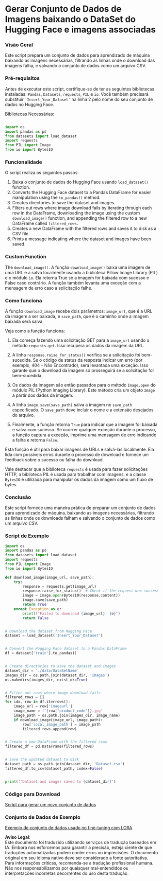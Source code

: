 # Gerar Conjunto de Dados de Imagens baixando o DataSet do Hugging Face e imagens associadas

### Visão Geral

Este script prepara um conjunto de dados para aprendizado de máquina baixando as imagens necessárias, filtrando as linhas onde o download das imagens falha, e salvando o conjunto de dados como um arquivo CSV.

### Pré-requisitos

Antes de executar este script, certifique-se de ter as seguintes bibliotecas instaladas: `Pandas`, `Datasets`, `requests`, `PIL` e `io`. Você também precisará substituir `'Insert_Your_Dataset'` na linha 2 pelo nome do seu conjunto de dados no Hugging Face.

Bibliotecas Necessárias:

```python

import os
import pandas as pd
from datasets import load_dataset
import requests
from PIL import Image
from io import BytesIO
```

### Funcionalidade

O script realiza os seguintes passos:

1. Baixa o conjunto de dados do Hugging Face usando `load_dataset()` function.
2. Converts the Hugging Face dataset to a Pandas DataFrame for easier manipulation using the `to_pandas()` method.
3. Creates directories to save the dataset and images.
4. Filters out rows where image download fails by iterating through each row in the DataFrame, downloading the image using the custom `download_image()` function, and appending the filtered row to a new DataFrame called `filtered_rows`.
5. Creates a new DataFrame with the filtered rows and saves it to disk as a CSV file.
6. Prints a message indicating where the dataset and images have been saved.

### Custom Function

The `download_image()`. A função `download_image()` baixa uma imagem de uma URL e a salva localmente usando a biblioteca Pillow Image Library (PIL) e o módulo `io`. Ela retorna True se a imagem for baixada com sucesso e False caso contrário. A função também levanta uma exceção com a mensagem de erro caso a solicitação falhe.

### Como funciona

A função `download_image` recebe dois parâmetros: `image_url`, que é a URL da imagem a ser baixada, e `save_path`, que é o caminho onde a imagem baixada será salva.

Veja como a função funciona:

1. Ela começa fazendo uma solicitação GET para a `image_url` usando o método `requests.get`. Isso recupera os dados da imagem da URL.

2. A linha `response.raise_for_status()` verifica se a solicitação foi bem-sucedida. Se o código de status da resposta indicar um erro (por exemplo, 404 - Não Encontrado), será levantada uma exceção. Isso garante que o download da imagem só prosseguirá se a solicitação for bem-sucedida.

3. Os dados da imagem são então passados para o método `Image.open` do módulo PIL (Python Imaging Library). Este método cria um objeto `Image` a partir dos dados da imagem.

4. A linha `image.save(save_path)` salva a imagem no `save_path` especificado. O `save_path` deve incluir o nome e a extensão desejados do arquivo.

5. Finalmente, a função retorna `True` para indicar que a imagem foi baixada e salva com sucesso. Se ocorrer qualquer exceção durante o processo, a função captura a exceção, imprime uma mensagem de erro indicando a falha e retorna `False`.

Esta função é útil para baixar imagens de URLs e salvá-las localmente. Ela lida com possíveis erros durante o processo de download e fornece um feedback sobre o sucesso ou falha do download.

Vale destacar que a biblioteca `requests` é usada para fazer solicitações HTTP, a biblioteca PIL é usada para trabalhar com imagens, e a classe `BytesIO` é utilizada para manipular os dados da imagem como um fluxo de bytes.

### Conclusão

Este script fornece uma maneira prática de preparar um conjunto de dados para aprendizado de máquina, baixando as imagens necessárias, filtrando as linhas onde os downloads falham e salvando o conjunto de dados como um arquivo CSV.

### Script de Exemplo

```python
import os
import pandas as pd
from datasets import load_dataset
import requests
from PIL import Image
from io import BytesIO

def download_image(image_url, save_path):
    try:
        response = requests.get(image_url)
        response.raise_for_status()  # Check if the request was successful
        image = Image.open(BytesIO(response.content))
        image.save(save_path)
        return True
    except Exception as e:
        print(f"Failed to download {image_url}: {e}")
        return False


# Download the dataset from Hugging Face
dataset = load_dataset('Insert_Your_Dataset')


# Convert the Hugging Face dataset to a Pandas DataFrame
df = dataset['train'].to_pandas()


# Create directories to save the dataset and images
dataset_dir = './data/DataSetName'
images_dir = os.path.join(dataset_dir, 'images')
os.makedirs(images_dir, exist_ok=True)


# Filter out rows where image download fails
filtered_rows = []
for idx, row in df.iterrows():
    image_url = row['imageurl']
    image_name = f"{row['product_code']}.jpg"
    image_path = os.path.join(images_dir, image_name)
    if download_image(image_url, image_path):
        row['local_image_path'] = image_path
        filtered_rows.append(row)


# Create a new DataFrame with the filtered rows
filtered_df = pd.DataFrame(filtered_rows)


# Save the updated dataset to disk
dataset_path = os.path.join(dataset_dir, 'Dataset.csv')
filtered_df.to_csv(dataset_path, index=False)


print(f"Dataset and images saved to {dataset_dir}")
```

### Código para Download 
[Script para gerar um novo conjunto de dados](../../../../code/04.Finetuning/generate_dataset.py)

### Conjunto de Dados de Exemplo
[Exemplo de conjunto de dados usado no fine-tuning com LORA](../../../../code/04.Finetuning/olive-ort-example/dataset/dataset-classification.json)

**Aviso Legal**:  
Este documento foi traduzido utilizando serviços de tradução baseados em IA. Embora nos esforcemos para garantir a precisão, esteja ciente de que traduções automatizadas podem conter erros ou imprecisões. O documento original em seu idioma nativo deve ser considerado a fonte autoritativa. Para informações críticas, recomenda-se a tradução profissional humana. Não nos responsabilizamos por quaisquer mal-entendidos ou interpretações incorretas decorrentes do uso desta tradução.